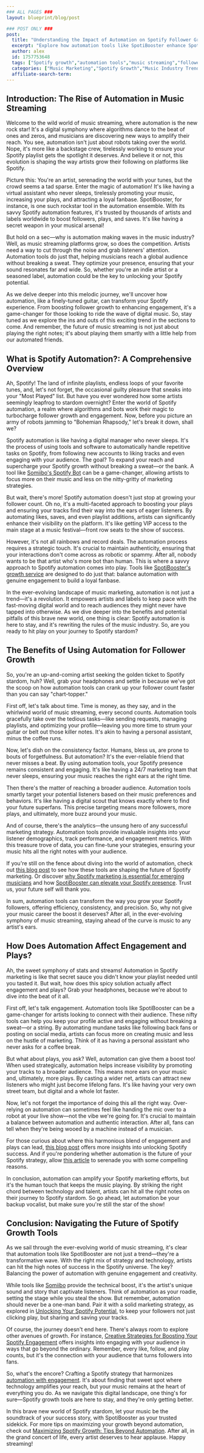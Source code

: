 ```yaml
---
### ALL PAGES ###
layout: blueprint/blog/post

### POST ONLY ###
post:
  title: "Understanding the Impact of Automation on Spotify Follower Growth"
  excerpt: "Explore how automation tools like SpotiBooster enhance Spotify follower growth, engagement, and plays for artists and labels worldwide."
  author: alex
  id: 1757753648
  tags: ["Spotify growth","automation tools","music streaming","follower growth","Spotify marketing"]
  categories: ["Music Marketing","Spotify Growth","Music Industry Trends"]
  affiliate-search-term: 
---
```


## Introduction: The Rise of Automation in Music Streaming

Welcome to the wild world of music streaming, where automation is the new rock star! It's a digital symphony where algorithms dance to the beat of ones and zeros, and musicians are discovering new ways to amplify their reach. You see, automation isn't just about robots taking over the world. Nope, it's more like a backstage crew, tirelessly working to ensure your Spotify playlist gets the spotlight it deserves. And believe it or not, this evolution is shaping the way artists grow their following on platforms like Spotify.

Picture this: You're an artist, serenading the world with your tunes, but the crowd seems a tad sparse. Enter the magic of automation! It's like having a virtual assistant who never sleeps, tirelessly promoting your music, increasing your plays, and attracting a loyal fanbase. SpotiBooster, for instance, is one such rockstar tool in the automation ensemble. With its savvy Spotify automation features, it's trusted by thousands of artists and labels worldwide to boost followers, plays, and saves. It's like having a secret weapon in your musical arsenal!

But hold on a sec—why is automation making waves in the music industry? Well, as music streaming platforms grow, so does the competition. Artists need a way to cut through the noise and grab listeners' attention. Automation tools do just that, helping musicians reach a global audience without breaking a sweat. They optimize your presence, ensuring that your sound resonates far and wide. So, whether you're an indie artist or a seasoned label, automation could be the key to unlocking your Spotify potential.

As we delve deeper into this melodic journey, we'll uncover how automation, like a finely-tuned guitar, can transform your Spotify experience. From boosting follower growth to enhancing engagement, it's a game-changer for those looking to ride the wave of digital music. So, stay tuned as we explore the ins and outs of this exciting trend in the sections to come. And remember, the future of music streaming is not just about playing the right notes; it's about playing them smartly with a little help from our automated friends.

## What is Spotify Automation?: A Comprehensive Overview

Ah, Spotify! The land of infinite playlists, endless loops of your favorite tunes, and, let's not forget, the occasional guilty pleasure that sneaks into your "Most Played" list. But have you ever wondered how some artists seemingly leapfrog to stardom overnight? Enter the world of Spotify automation, a realm where algorithms and bots work their magic to turbocharge follower growth and engagement. Now, before you picture an army of robots jamming to "Bohemian Rhapsody," let's break it down, shall we?

Spotify automation is like having a digital manager who never sleeps. It's the process of using tools and software to automatically handle repetitive tasks on Spotify, from following new accounts to liking tracks and even engaging with your audience. The goal? To expand your reach and supercharge your Spotify growth without breaking a sweat—or the bank. A tool like [Somiibo's Spotify Bot](https://somiibo.com/platforms/spotify-bot) can be a game-changer, allowing artists to focus more on their music and less on the nitty-gritty of marketing strategies.

But wait, there's more! Spotify automation doesn't just stop at growing your follower count. Oh no, it's a multi-faceted approach to boosting your plays and ensuring your tracks find their way into the ears of eager listeners. By automating likes, saves, and even playlist additions, artists can significantly enhance their visibility on the platform. It's like getting VIP access to the main stage at a music festival—front row seats to the show of success.



However, it's not all rainbows and record deals. The automation process requires a strategic touch. It's crucial to maintain authenticity, ensuring that your interactions don't come across as robotic or spammy. After all, nobody wants to be that artist who's more bot than human. This is where a savvy approach to Spotify automation comes into play. Tools like [SpotiBooster's growth service](https://spotibooster.com/blog/effortless-spotify-success-how-to-optimize-your-profile) are designed to do just that: balance automation with genuine engagement to build a loyal fanbase.

In the ever-evolving landscape of music marketing, automation is not just a trend—it's a revolution. It empowers artists and labels to keep pace with the fast-moving digital world and to reach audiences they might never have tapped into otherwise. As we dive deeper into the benefits and potential pitfalls of this brave new world, one thing is clear: Spotify automation is here to stay, and it's rewriting the rules of the music industry. So, are you ready to hit play on your journey to Spotify stardom?

## The Benefits of Using Automation for Follower Growth

So, you're an up-and-coming artist seeking the golden ticket to Spotify stardom, huh? Well, grab your headphones and settle in because we've got the scoop on how automation tools can crank up your follower count faster than you can say "chart-topper."

First off, let's talk about time. Time is money, as they say, and in the whirlwind world of music streaming, every second counts. Automation tools gracefully take over the tedious tasks—like sending requests, managing playlists, and optimizing your profile—leaving you more time to strum your guitar or belt out those killer notes. It's akin to having a personal assistant, minus the coffee runs.

Now, let's dish on the consistency factor. Humans, bless us, are prone to bouts of forgetfulness. But automation? It's the ever-reliable friend that never misses a beat. By using automation tools, your Spotify presence remains consistent and engaging. It's like having a 24/7 marketing team that never sleeps, ensuring your music reaches the right ears at the right time.

Then there's the matter of reaching a broader audience. Automation tools smartly target your potential listeners based on their music preferences and behaviors. It's like having a digital scout that knows exactly where to find your future superfans. This precise targeting means more followers, more plays, and ultimately, more buzz around your music.

And of course, there's the analytics—the unsung hero of any successful marketing strategy. Automation tools provide invaluable insights into your listener demographics, track performance, and engagement metrics. With this treasure trove of data, you can fine-tune your strategies, ensuring your music hits all the right notes with your audience.

If you're still on the fence about diving into the world of automation, check out [this blog post](https://spotibooster.com/blog/are-automation-tools-the-future-of-spotify-marketing) to see how these tools are shaping the future of Spotify marketing. Or discover [why Spotify marketing is essential for emerging musicians](https://spotibooster.com/blog/why-spotify-marketing-is-essential-for-emerging-musicians) and how [SpotiBooster can elevate your Spotify presence](https://spotibooster.com/blog/how-can-spotibooster-elevate-your-spotify-presence). Trust us, your future self will thank you.

In sum, automation tools can transform the way you grow your Spotify followers, offering efficiency, consistency, and precision. So, why not give your music career the boost it deserves? After all, in the ever-evolving symphony of music streaming, staying ahead of the curve is music to any artist's ears.

## How Does Automation Affect Engagement and Plays?

Ah, the sweet symphony of stats and streams! Automation in Spotify marketing is like that secret sauce you didn't know your playlist needed until you tasted it. But wait, how does this spicy solution actually affect engagement and plays? Grab your headphones, because we're about to dive into the beat of it all.



First off, let's talk engagement. Automation tools like SpotiBooster can be a game-changer for artists looking to connect with their audience. These nifty tools can help you keep your profile active and engaging without breaking a sweat—or a string. By automating mundane tasks like following back fans or posting on social media, artists can focus more on creating music and less on the hustle of marketing. Think of it as having a personal assistant who never asks for a coffee break.

But what about plays, you ask? Well, automation can give them a boost too! When used strategically, automation helps increase visibility by promoting your tracks to a broader audience. This means more ears on your music and, ultimately, more plays. By casting a wider net, artists can attract new listeners who might just become lifelong fans. It's like having your very own street team, but digital and a whole lot faster.

Now, let's not forget the importance of doing this all the right way. Over-relying on automation can sometimes feel like handing the mic over to a robot at your live show—not the vibe we're going for. It's crucial to maintain a balance between automation and authentic interaction. After all, fans can tell when they're being wooed by a machine instead of a musician.

For those curious about where this harmonious blend of engagement and plays can lead, [this blog post](https://spotibooster.com/blog/unlocking-spotify-success-an-artist-s-guide-to-growth) offers more insights into unlocking Spotify success. And if you're pondering whether automation is the future of your Spotify strategy, allow [this article](https://spotibooster.com/blog/the-future-of-spotify-growth-embracing-automation-for-success) to serenade you with some compelling reasons.

In conclusion, automation can amplify your Spotify marketing efforts, but it's the human touch that keeps the music playing. By striking the right chord between technology and talent, artists can hit all the right notes on their journey to Spotify stardom. So go ahead, let automation be your backup vocalist, but make sure you're still the star of the show!

## Conclusion: Navigating the Future of Spotify Growth Tools

As we sail through the ever-evolving world of music streaming, it's clear that automation tools like SpotiBooster are not just a trend—they're a transformative wave. With the right mix of strategy and technology, artists can hit the high notes of success in the Spotify universe. The key? Balancing the power of automation with genuine engagement and creativity.

While tools like [Somiibo](https://spotibooster.com/blog/how-to-use-somiibo-for-enhanced-spotify-growth) provide the technical boost, it's the artist's unique sound and story that captivate listeners. Think of automation as your roadie, setting the stage while you steal the show. But remember, automation should never be a one-man band. Pair it with a solid marketing strategy, as explored in [Unlocking Your Spotify Potential](https://spotibooster.com/blog/unlocking-your-spotify-potential-a-deep-dive-into-marketing-strategies), to keep your followers not just clicking play, but sharing and saving your tracks.

Of course, the journey doesn't end here. There's always room to explore other avenues of growth. For instance, [Creative Strategies for Boosting Your Spotify Engagement](https://spotibooster.com/blog/creative-strategies-for-boosting-your-spotify-engagement) offers insights into engaging with your audience in ways that go beyond the ordinary. Remember, every like, follow, and play counts, but it's the connection with your audience that turns followers into fans.

So, what's the encore? Crafting a Spotify strategy that harmonizes [automation with engagement](https://spotibooster.com/blog/crafting-a-compelling-spotify-strategy-automation-meets-engagement). It's about finding that sweet spot where technology amplifies your reach, but your music remains at the heart of everything you do. As we navigate this digital landscape, one thing's for sure—Spotify growth tools are here to stay, and they're only getting better.



In this brave new world of Spotify stardom, let your music be the soundtrack of your success story, with SpotiBooster as your trusted sidekick. For more tips on maximizing your growth beyond automation, check out [Maximizing Spotify Growth: Tips Beyond Automation](https://spotibooster.com/blog/maximizing-spotify-growth-tips-beyond-automation). After all, in the grand concert of life, every artist deserves to hear applause. Happy streaming!

